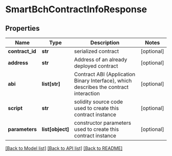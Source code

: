 # SmartBchContractInfoResponse

## Properties
Name | Type | Description | Notes
------------ | ------------- | ------------- | -------------
**contract_id** | **str** | serialized contract | [optional] 
**address** | **str** | Address of an already deployed contract | [optional] 
**abi** | **list[str]** | Contract ABI (Application Binary Interface), which describes the contract interaction | [optional] 
**script** | **str** | solidity source code used to create this contract instance | [optional] 
**parameters** | **list[object]** | constructor parameters used to create this contract instance | [optional] 

[[Back to Model list]](../README.md#documentation-for-models) [[Back to API list]](../README.md#documentation-for-api-endpoints) [[Back to README]](../README.md)


